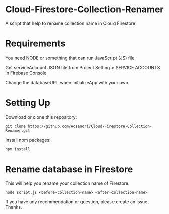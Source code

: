 # Cloud-Firestore-Collection-Renamer

A script that help to rename collection name in Cloud Firestore



# Requirements
You need NODE or something that can run JavaScript (JS) file.

Get serviceAccount JSON file from Project Setting > SERVICE ACCOUNTS in Firebase Console

Change the databaseURL when initializeApp with your own

# Setting Up
Download or clone this repository:

`git clone https://github.com/Aosanori/Cloud-Firestore-Collection-Renamer.git`


Install npm packages:

`npm install`

# Rename database in Firestore
This will help you rename your collection name of Firestore.

`node script.js <before-collection-name> <after-collection-name>`

If you have any recommendation or question, please create an issue. Thanks.
